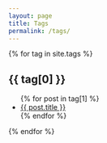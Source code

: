 ```yaml
---
layout: page
title: Tags
permalink: /tags/
---
```


{% for tag in site.tags %}
## {{ tag[0] }}
<ul>
  {% for post in tag[1] %}
    <li><a href="{{ post.url }}">{{ post.title }}</a></li>
  {% endfor %}
</ul>
{% endfor %}
